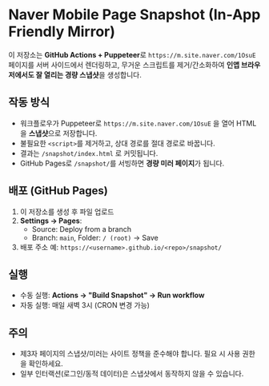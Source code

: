 # Naver Mobile Page Snapshot (In-App Friendly Mirror)

이 저장소는 **GitHub Actions + Puppeteer**로
`https://m.site.naver.com/1OsuE` 페이지를 서버 사이드에서 렌더링하고,
무거운 스크립트를 제거/간소화하여 **인앱 브라우저에서도 잘 열리는 경량 스냅샷**을 생성합니다.

## 작동 방식
- 워크플로우가 Puppeteer로 `https://m.site.naver.com/1OsuE` 을 열어 HTML을 **스냅샷**으로 저장합니다.
- 불필요한 `<script>`를 제거하고, 상대 경로를 절대 경로로 바꿉니다.
- 결과는 `/snapshot/index.html` 로 커밋됩니다.
- GitHub Pages로 `/snapshot/`를 서빙하면 **경량 미러 페이지**가 됩니다.

## 배포 (GitHub Pages)
1. 이 저장소를 생성 후 파일 업로드
2. **Settings → Pages**:
   - Source: Deploy from a branch
   - Branch: `main`, Folder: `/ (root)` → Save
3. 배포 주소 예: `https://<username>.github.io/<repo>/snapshot/`

## 실행
- 수동 실행: **Actions → "Build Snapshot" → Run workflow**
- 자동 실행: 매일 새벽 3시 (CRON 변경 가능)

## 주의
- 제3자 페이지의 스냅샷/미러는 사이트 정책을 준수해야 합니다. 필요 시 사용 권한을 확인하세요.
- 일부 인터랙션(로그인/동적 데이터)은 스냅샷에서 동작하지 않을 수 있습니다.
